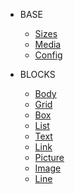 * BASE

  * [Sizes](/base/sizes.md)
  * [Media](/base/media.md)
  * [Config](/base/config.md)
  <!-- * [Colors](/base/colors.md) -->
  <!-- * [Text](/base/text.md) -->

* BLOCKS

  * [Body](blocks/body.md)
  * [Grid](blocks/grid.md)
  * [Box](blocks/box.md)
  * [List](blocks/list.md)
  * [Text](blocks/text.md)
  * [Link](blocks/link.md)
  * [Picture](blocks/picture.md)
  * [Image](blocks/image.md)
  * [Line](blocks/line.md)
